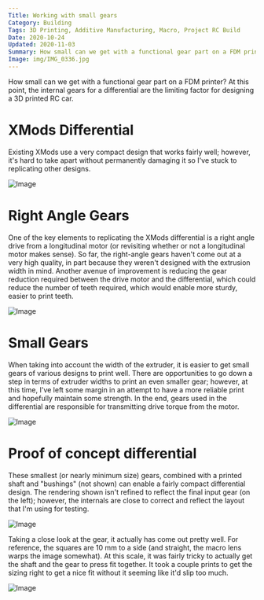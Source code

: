 ```yaml
---
Title: Working with small gears
Category: Building
Tags: 3D Printing, Additive Manufacturing, Macro, Project RC Build
Date: 2020-10-24
Updated: 2020-11-03
Summary: How small can we get with a functional gear part on a FDM printer?
Image: img/IMG_0336.jpg
---
```


How small can we get with a functional gear part on a FDM printer? At this point, the internal gears for a differential are the limiting factor for designing a 3D printed RC car.

# XMods Differential

Existing XMods use a very compact design that works fairly well; however, it's
hard to take apart without permanently damaging it so I've stuck to replicating
other designs.

![Image]({attach}/img/ExampleDifferential.jpg)

# Right Angle Gears

One of the key elements to replicating the XMods differential is a right angle
drive from a longitudinal motor (or revisiting whether or not a longitudinal
motor makes sense). So far, the right-angle gears haven't come out at a very
high quality, in part because they weren't designed with the extrusion width in
mind. Another avenue of improvement is reducing the gear reduction required
between the drive motor and the differential, which could reduce the number of
teeth required, which would enable more sturdy, easier to print teeth.

![Image]({attach}/img/IMG_0322.jpg)

# Small Gears

When taking into account the width of the extruder, it is easier to get small
gears of various designs to print well. There are opportunities to go down a
step in terms of extruder widths to print an even smaller gear; however, at this
time, I've left some margin in an attempt to have a more reliable print and
hopefully maintain some strength. In the end, gears used in the differential are
responsible for transmitting drive torque from the motor.

![Image]({attach}/img/IMG_0324.jpg)

# Proof of concept differential

These smallest (or nearly minimum size) gears, combined with a printed shaft and
"bushings" (not shown) can enable a fairly compact differential design. The
rendering shown isn't refined to reflect the final input gear (on the left);
however, the internals are close to correct and reflect the layout that I'm
using for testing.

![Image]({attach}/img/ScreenshotDifferential.jpg)

Taking a close look at the gear, it actually has come out pretty well. For
reference, the squares are 10 mm to a side (and straight, the macro lens warps
the image somewhat). At this scale, it was fairly tricky to actually get the
shaft and the gear to press fit together. It took a couple prints to get the
sizing right to get a nice fit without it seeming like it'd slip too much.

![Image]({attach}/img/IMG_0336.jpg)


